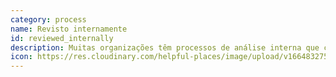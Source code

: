 ```yaml
---
category: process
name: Revisto internamente
id: reviewed_internally
description: Muitas organizações têm processos de análise interna que consideram os potenciais benefícios, riscos e implicações para a privacidade das novas tecnologias ou actividades de recolha de dados.
icon: https://res.cloudinary.com/helpful-places/image/upload/v1664832753/dtpr-icons/process/rdua_vubhkl.svg
---
```

